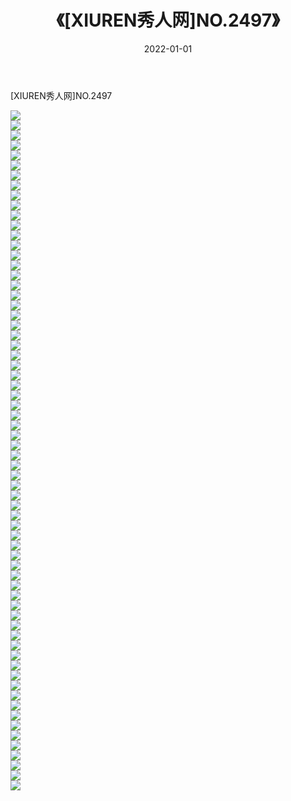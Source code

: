 ﻿---
layout: post
title:  《[XIUREN秀人网]NO.2497》
date:   2022-01-01
img: http://img.660000.xyz/Sharelink/秀人网/秀人网第03部分/[XIUREN秀人网]NO.2497/000.jpg
categories: [美女, 清纯, 唯美]
---

[XIUREN秀人网]NO.2497

 ![](http://img.660000.xyz/Sharelink/秀人网/秀人网第03部分/[XIUREN秀人网]NO.2497/001.jpg) <br>![](http://img.660000.xyz/Sharelink/秀人网/秀人网第03部分/[XIUREN秀人网]NO.2497/002.jpg) <br>![](http://img.660000.xyz/Sharelink/秀人网/秀人网第03部分/[XIUREN秀人网]NO.2497/003.jpg) <br>![](http://img.660000.xyz/Sharelink/秀人网/秀人网第03部分/[XIUREN秀人网]NO.2497/004.jpg) <br>![](http://img.660000.xyz/Sharelink/秀人网/秀人网第03部分/[XIUREN秀人网]NO.2497/005.jpg) <br>![](http://img.660000.xyz/Sharelink/秀人网/秀人网第03部分/[XIUREN秀人网]NO.2497/006.jpg) <br>![](http://img.660000.xyz/Sharelink/秀人网/秀人网第03部分/[XIUREN秀人网]NO.2497/007.jpg) <br>![](http://img.660000.xyz/Sharelink/秀人网/秀人网第03部分/[XIUREN秀人网]NO.2497/008.jpg) <br>![](http://img.660000.xyz/Sharelink/秀人网/秀人网第03部分/[XIUREN秀人网]NO.2497/009.jpg) <br>![](http://img.660000.xyz/Sharelink/秀人网/秀人网第03部分/[XIUREN秀人网]NO.2497/010.jpg) <br>![](http://img.660000.xyz/Sharelink/秀人网/秀人网第03部分/[XIUREN秀人网]NO.2497/011.jpg) <br>![](http://img.660000.xyz/Sharelink/秀人网/秀人网第03部分/[XIUREN秀人网]NO.2497/012.jpg) <br>![](http://img.660000.xyz/Sharelink/秀人网/秀人网第03部分/[XIUREN秀人网]NO.2497/013.jpg) <br>![](http://img.660000.xyz/Sharelink/秀人网/秀人网第03部分/[XIUREN秀人网]NO.2497/014.jpg) <br>![](http://img.660000.xyz/Sharelink/秀人网/秀人网第03部分/[XIUREN秀人网]NO.2497/015.jpg) <br>![](http://img.660000.xyz/Sharelink/秀人网/秀人网第03部分/[XIUREN秀人网]NO.2497/016.jpg) <br>![](http://img.660000.xyz/Sharelink/秀人网/秀人网第03部分/[XIUREN秀人网]NO.2497/017.jpg) <br>![](http://img.660000.xyz/Sharelink/秀人网/秀人网第03部分/[XIUREN秀人网]NO.2497/018.jpg) <br>![](http://img.660000.xyz/Sharelink/秀人网/秀人网第03部分/[XIUREN秀人网]NO.2497/019.jpg) <br>![](http://img.660000.xyz/Sharelink/秀人网/秀人网第03部分/[XIUREN秀人网]NO.2497/020.jpg) <br>![](http://img.660000.xyz/Sharelink/秀人网/秀人网第03部分/[XIUREN秀人网]NO.2497/021.jpg) <br>![](http://img.660000.xyz/Sharelink/秀人网/秀人网第03部分/[XIUREN秀人网]NO.2497/022.jpg) <br>![](http://img.660000.xyz/Sharelink/秀人网/秀人网第03部分/[XIUREN秀人网]NO.2497/023.jpg) <br>![](http://img.660000.xyz/Sharelink/秀人网/秀人网第03部分/[XIUREN秀人网]NO.2497/024.jpg) <br>![](http://img.660000.xyz/Sharelink/秀人网/秀人网第03部分/[XIUREN秀人网]NO.2497/025.jpg) <br>![](http://img.660000.xyz/Sharelink/秀人网/秀人网第03部分/[XIUREN秀人网]NO.2497/026.jpg) <br>![](http://img.660000.xyz/Sharelink/秀人网/秀人网第03部分/[XIUREN秀人网]NO.2497/027.jpg) <br>![](http://img.660000.xyz/Sharelink/秀人网/秀人网第03部分/[XIUREN秀人网]NO.2497/028.jpg) <br>![](http://img.660000.xyz/Sharelink/秀人网/秀人网第03部分/[XIUREN秀人网]NO.2497/029.jpg) <br>![](http://img.660000.xyz/Sharelink/秀人网/秀人网第03部分/[XIUREN秀人网]NO.2497/030.jpg) <br>![](http://img.660000.xyz/Sharelink/秀人网/秀人网第03部分/[XIUREN秀人网]NO.2497/031.jpg) <br>![](http://img.660000.xyz/Sharelink/秀人网/秀人网第03部分/[XIUREN秀人网]NO.2497/032.jpg) <br>![](http://img.660000.xyz/Sharelink/秀人网/秀人网第03部分/[XIUREN秀人网]NO.2497/033.jpg) <br>![](http://img.660000.xyz/Sharelink/秀人网/秀人网第03部分/[XIUREN秀人网]NO.2497/034.jpg) <br>![](http://img.660000.xyz/Sharelink/秀人网/秀人网第03部分/[XIUREN秀人网]NO.2497/035.jpg) <br>![](http://img.660000.xyz/Sharelink/秀人网/秀人网第03部分/[XIUREN秀人网]NO.2497/036.jpg) <br>![](http://img.660000.xyz/Sharelink/秀人网/秀人网第03部分/[XIUREN秀人网]NO.2497/037.jpg) <br>![](http://img.660000.xyz/Sharelink/秀人网/秀人网第03部分/[XIUREN秀人网]NO.2497/038.jpg) <br>![](http://img.660000.xyz/Sharelink/秀人网/秀人网第03部分/[XIUREN秀人网]NO.2497/039.jpg) <br>![](http://img.660000.xyz/Sharelink/秀人网/秀人网第03部分/[XIUREN秀人网]NO.2497/040.jpg) <br>![](http://img.660000.xyz/Sharelink/秀人网/秀人网第03部分/[XIUREN秀人网]NO.2497/041.jpg) <br>![](http://img.660000.xyz/Sharelink/秀人网/秀人网第03部分/[XIUREN秀人网]NO.2497/042.jpg) <br>![](http://img.660000.xyz/Sharelink/秀人网/秀人网第03部分/[XIUREN秀人网]NO.2497/043.jpg) <br>![](http://img.660000.xyz/Sharelink/秀人网/秀人网第03部分/[XIUREN秀人网]NO.2497/044.jpg) <br>![](http://img.660000.xyz/Sharelink/秀人网/秀人网第03部分/[XIUREN秀人网]NO.2497/045.jpg) <br>![](http://img.660000.xyz/Sharelink/秀人网/秀人网第03部分/[XIUREN秀人网]NO.2497/046.jpg) <br>![](http://img.660000.xyz/Sharelink/秀人网/秀人网第03部分/[XIUREN秀人网]NO.2497/047.jpg) <br>![](http://img.660000.xyz/Sharelink/秀人网/秀人网第03部分/[XIUREN秀人网]NO.2497/048.jpg) <br>![](http://img.660000.xyz/Sharelink/秀人网/秀人网第03部分/[XIUREN秀人网]NO.2497/049.jpg) <br>![](http://img.660000.xyz/Sharelink/秀人网/秀人网第03部分/[XIUREN秀人网]NO.2497/050.jpg) <br>![](http://img.660000.xyz/Sharelink/秀人网/秀人网第03部分/[XIUREN秀人网]NO.2497/051.jpg) <br>![](http://img.660000.xyz/Sharelink/秀人网/秀人网第03部分/[XIUREN秀人网]NO.2497/052.jpg) <br>![](http://img.660000.xyz/Sharelink/秀人网/秀人网第03部分/[XIUREN秀人网]NO.2497/053.jpg) <br>![](http://img.660000.xyz/Sharelink/秀人网/秀人网第03部分/[XIUREN秀人网]NO.2497/054.jpg) <br>![](http://img.660000.xyz/Sharelink/秀人网/秀人网第03部分/[XIUREN秀人网]NO.2497/055.jpg) <br>![](http://img.660000.xyz/Sharelink/秀人网/秀人网第03部分/[XIUREN秀人网]NO.2497/056.jpg) <br>![](http://img.660000.xyz/Sharelink/秀人网/秀人网第03部分/[XIUREN秀人网]NO.2497/057.jpg) <br>![](http://img.660000.xyz/Sharelink/秀人网/秀人网第03部分/[XIUREN秀人网]NO.2497/058.jpg) <br>![](http://img.660000.xyz/Sharelink/秀人网/秀人网第03部分/[XIUREN秀人网]NO.2497/059.jpg) <br>![](http://img.660000.xyz/Sharelink/秀人网/秀人网第03部分/[XIUREN秀人网]NO.2497/060.jpg) <br>![](http://img.660000.xyz/Sharelink/秀人网/秀人网第03部分/[XIUREN秀人网]NO.2497/061.jpg) <br>![](http://img.660000.xyz/Sharelink/秀人网/秀人网第03部分/[XIUREN秀人网]NO.2497/062.jpg) <br>![](http://img.660000.xyz/Sharelink/秀人网/秀人网第03部分/[XIUREN秀人网]NO.2497/063.jpg) <br>![](http://img.660000.xyz/Sharelink/秀人网/秀人网第03部分/[XIUREN秀人网]NO.2497/064.jpg) <br>![](http://img.660000.xyz/Sharelink/秀人网/秀人网第03部分/[XIUREN秀人网]NO.2497/065.jpg) <br>![](http://img.660000.xyz/Sharelink/秀人网/秀人网第03部分/[XIUREN秀人网]NO.2497/066.jpg) <br>![](http://img.660000.xyz/Sharelink/秀人网/秀人网第03部分/[XIUREN秀人网]NO.2497/067.jpg) <br>![](http://img.660000.xyz/Sharelink/秀人网/秀人网第03部分/[XIUREN秀人网]NO.2497/068.jpg) <br>
